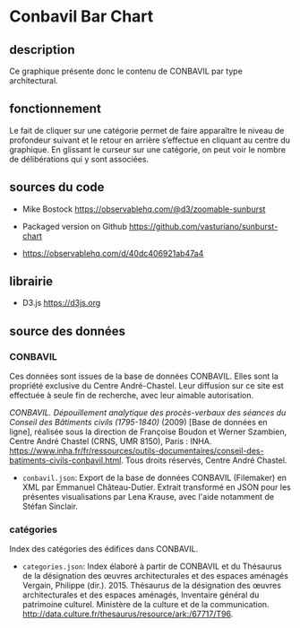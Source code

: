 # Conbavil Bar Chart

## description
Ce graphique présente donc le contenu de CONBAVIL par type architectural.

## fonctionnement
Le fait de cliquer sur une catégorie permet de faire apparaître le niveau de profondeur suivant et le retour en arrière s’effectue en cliquant au centre du graphique. En glissant le curseur sur une catégorie, on peut voir le nombre de délibérations qui y sont associées. 


## sources du code
- Mike Bostock
https://observablehq.com/@d3/zoomable-sunburst

- Packaged version on Github
https://github.com/vasturiano/sunburst-chart

- https://observablehq.com/d/40dc406921ab47a4

## librairie
- D3.js https://d3js.org

## source des données
### CONBAVIL

Ces données sont issues de la base de données CONBAVIL. Elles sont la propriété exclusive du Centre André-Chastel. Leur diffusion sur ce site est effectuée à seule fin de recherche, avec leur aimable autorisation. 

_CONBAVIL. Dépouillement analytique des procès-verbaux des séances du Conseil des Bâtiments civils (1795-1840)_ (2009) [Base de données en ligne], réalisée sous la direction de Françoise Boudon et Werner Szambien, Centre André Chastel (CRNS, UMR 8150), Paris : INHA. https://www.inha.fr/fr/ressources/outils-documentaires/conseil-des-batiments-civils-conbavil.html. Tous droits réservés, Centre André Chastel.

- `conbavil.json`: Export de la base de données CONBAVIL (Filemaker) en XML par Emmanuel Château-Dutier. Extrait transformé en JSON pour les présentes visualisations par Lena Krause, avec l'aide notamment de Stéfan Sinclair. 


### catégories
Index des catégories des édifices dans CONBAVIL.

- `categories.json`: Index élaboré à partir de CONBAVIL et du Thésaurus de la désignation des œuvres architecturales et des espaces aménagés  Vergain, Philippe (dir.). 2015. Thésaurus de la désignation des œuvres architecturales et des espaces aménagés, Inventaire général du patrimoine culturel. Ministère de la culture et de la communication. <http://data.culture.fr/thesaurus/resource/ark:/67717/T96>.
